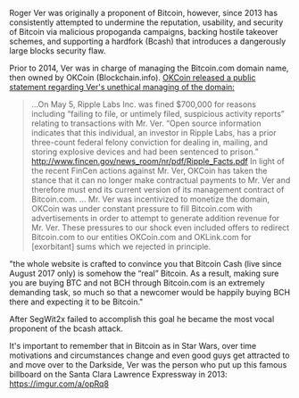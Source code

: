<!-- TITLE: Roger Ver -->
<!-- SUBTITLE: Bitcoin Judas -->

Roger Ver was originally a proponent of Bitcoin, however, since 2013 has consistently attempted to undermine the reputation, usability, and security of Bitcoin via malicious propoganda campaigns, backing hostile takeover schemes, and supporting a hardfork (Bcash) that introduces a dangerously large blocks security flaw. 

Prior to 2014, Ver was in charge of managing the Bitcoin.com domain name, then owned by OKCoin (Blockchain.info). <a href="http://blog.okcoin.com/post/119618822939/okcoin-no-longer-managing-bitcoincom-due-to">OKCoin released a public statement regarding Ver's unethical managing of the domain:</a>
    
> …On May 5, Ripple Labs Inc. was fined $700,000 for reasons including “failing to file, or untimely filed, suspicious activity reports” relating to transactions with Mr. Ver. “Open source information indicates that this individual, an investor in Ripple Labs, has a prior three-count federal felony conviction for dealing in, mailing, and storing explosive devices and had been sentenced to prison.”
>     http://www.fincen.gov/news_room/nr/pdf/Ripple_Facts.pdf
>     In light of the recent FinCen actions against Mr. Ver, OKCoin has taken the stance that it can no longer make contractual payments to Mr. Ver and therefore must end its current version of its management contract of Bitcoin.com.
>     … Mr. Ver was incentivized to monetize the domain, OKCoin was under constant pressure to fill Bitcoin.com with advertisements in order to attempt to generate addition revenue for Mr. Ver. These pressures to our shock even included offers to redirect Bitcoin.com to our entities OKCoin.com and OKLink.com for [exorbitant] sums which we rejected in principle.

"the whole website is crafted to convince you that Bitcoin Cash (live since August 2017 only) is somehow the “real” Bitcoin. As a result, making sure you are buying BTC and not BCH through Bitcoin.com is an extremely demanding task, so much so that a newcomer would be happily buying BCH there and expecting it to be Bitcoin."

After SegWit2x failed to accomplish this goal he became the most vocal proponent of the bcash attack. 

It's important to remember that in Bitcoin as in Star Wars, over time motivations and circumstances change and even good guys get attracted to and move over to the Darkside, Ver was the person who put up this famous billboard on the Santa Clara Lawrence Expressway in 2013: https://imgur.com/a/opRq8

